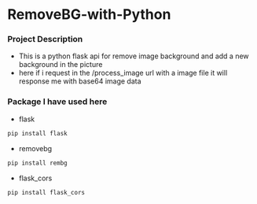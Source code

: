 # RemoveBG-with-Python
### Project Description

- This is a python flask api for remove image background and add a new background in the picture
- here if i request in the /process_image url with a image file it will response me with base64 image data

###

### Package I have used here

- flask
```bash
pip install flask
```

- removebg

``` bash
pip install rembg
```
- flask_cors

``` bash
pip install flask_cors
```
